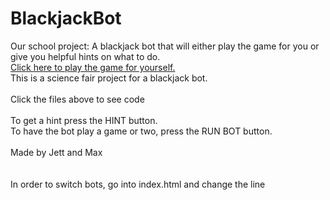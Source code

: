 # BlackjackBot
Our school project: A blackjack bot that will either play the game for you or give you helpful hints on what to do.
<br>
[Click here to play the game for yourself.](https://blackjack-project-neon.vercel.app)
<br>
This is a science fair project for a blackjack bot.
<br>
<br>
Click the files above to see code
<br>
<br>
To get a hint press the HINT button.
<br>
To have the bot play a game or two, press the RUN BOT button.
<br>
<br>
Made by Jett and Max
<br>
<br>
<br>
In order to switch bots, go into index.html and change the line <br> <script src="bot1.js"> to <script src="cardcountbot.js">.<br> This changes the bot from a bot that uses the strategy chart, to a bot that uses the (not as good) card counting bot.
